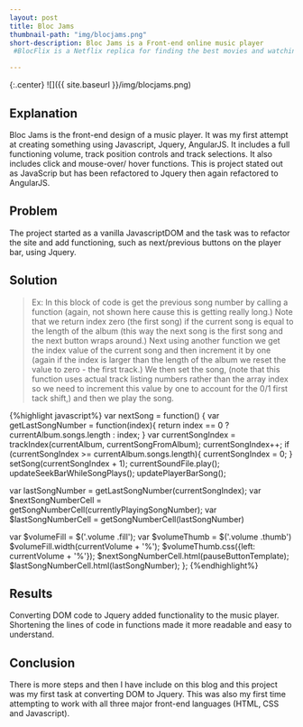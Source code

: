 ```yaml
---
layout: post
title: Bloc Jams
thumbnail-path: "img/blocjams.png"
short-description: Bloc Jams is a Front-end online music player
 #BlocFlix is a Netflix replica for finding the best movies and watching them online.

---
```

{:.center}
![]({{ site.baseurl }}/img/blocjams.png)

## Explanation

Bloc Jams is the front-end design of a music player. It was my first attempt at creating something using  Javascript, Jquery, AngularJS. It includes a full functioning volume, track position controls and track selections. It also includes click and mouse-over/ hover functions. This is project stated out as JavaScrip but has been refactored to Jquery then again refactored to AngularJS.

## Problem

The project started as a vanilla JavascriptDOM and the task was to refactor the site and add functioning, such as next/previous buttons on the player bar, using Jquery.

## Solution
>Ex: In this block of code is get the previous song number by calling a function (again, not shown here cause this is getting really long.) Note that we return index zero (the first song) if the current song is equal to the length of the album (this way the next song is the first song and the next button wraps around.) Next using another function we get the index value of the current song and then increment it by one (again if the index is larger than the length of the album we reset the value to zero - the first track.) We then set the song, (note that this function uses actual track listing numbers rather than the array index so we need to increment this value by one to account for the 0/1 first tack shift,) and then we play the song.

{%highlight javascript%}
var nextSong = function() {
var getLastSongNumber = function(index){
    return index == 0 ? currentAlbum.songs.length : index;
}
var currentSongIndex = trackIndex(currentAlbum, currentSongFromAlbum);
    currentSongIndex++;
    if (currentSongIndex >= currentAlbum.songs.length){
        currentSongIndex = 0;
}
setSong(currentSongIndex + 1);
currentSoundFile.play();
updateSeekBarWhileSongPlays();
updatePlayerBarSong();

var lastSongNumber = getLastSongNumber(currentSongIndex);
var $nextSongNumberCell = getSongNumberCell(currentlyPlayingSongNumber);
var $lastSongNumberCell = getSongNumberCell(lastSongNumber)

var $volumeFill = $('.volume .fill');
var $volumeThumb = $('.volume .thumb')
$volumeFill.width(currentVolume + '%');
$volumeThumb.css({left: currentVolume + '%'});
$nextSongNumberCell.html(pauseButtonTemplate);
$lastSongNumberCell.html(lastSongNumber);
};
{%endhighlight%}

## Results

Converting DOM code to Jquery added functionality to the music player. Shortening the lines of code in functions made it more readable and easy to understand.

## Conclusion

There is more steps and then I have include on this blog and this project was my first task at converting DOM to Jquery. This was also my first time attempting to work with all three major front-end languages (HTML, CSS and Javascript).
